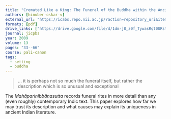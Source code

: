 ```yaml
---
title: "Cremated Like a King: The Funeral of the Buddha within the Ancient Indian Context"
authors: [hinuber-oskar-v]
external_url: "https://icabs.repo.nii.ac.jp/?action=repository_uri&item_id=135&file_id=22&file_no=1"
formats: [pdf]
drive_links: ["https://drive.google.com/file/d/1dm-j8_z0f_TywasRqt0URstx0JJE8FHA/view?usp=drivesdk"]
journal: jicpbs
year: 2009
volume: 13
pages: "33--66"
course: pali-canon
tags:
  - setting
  - buddha
---
```


> … it is perhaps not so much the funeral itself, but rather the description which is so unusual and exceptional

The _Mahāparinibbānasutta_ records funeral rites in more detail than any (even roughly) contemporary Indic text.  This paper explores how far we may trust its description and what causes may explain its uniqueness in ancient Indian literature.


